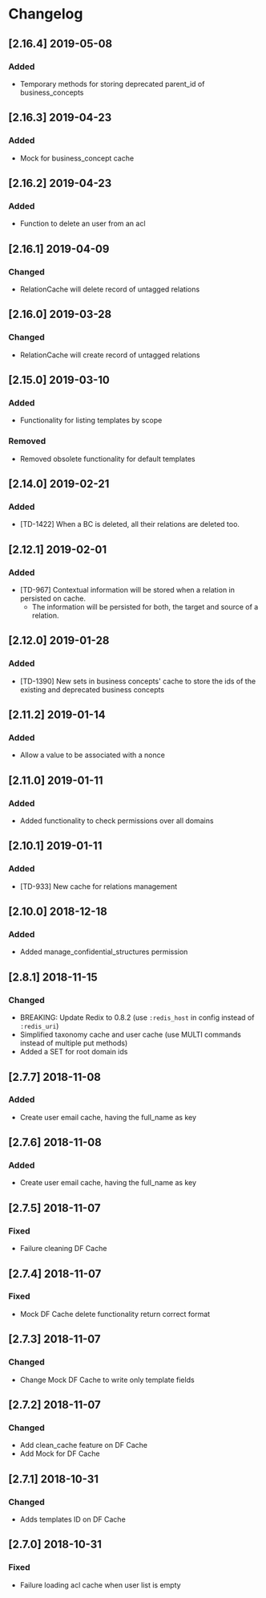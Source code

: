 # Changelog

## [2.16.4] 2019-05-08

### Added

- Temporary methods for storing deprecated parent_id of business_concepts

## [2.16.3] 2019-04-23

### Added

- Mock for business_concept cache

## [2.16.2] 2019-04-23

### Added

- Function to delete an user from an acl

## [2.16.1] 2019-04-09

### Changed

- RelationCache will delete record of untagged relations

## [2.16.0] 2019-03-28

### Changed

- RelationCache will create record of untagged relations

## [2.15.0] 2019-03-10

### Added

- Functionality for listing templates by scope

### Removed

- Removed obsolete functionality for default templates

## [2.14.0] 2019-02-21

### Added

- [TD-1422] When a BC is deleted, all their relations are deleted too.
    
## [2.12.1] 2019-02-01

### Added

- [TD-967] Contextual information will be stored when a relation in persisted on cache.
    - The information will be persisted for both, the target and source of a relation.

## [2.12.0] 2019-01-28

### Added

- [TD-1390] New sets in business concepts' cache to store the ids of the existing and deprecated business concepts

## [2.11.2] 2019-01-14

### Added

- Allow a value to be associated with a nonce

## [2.11.0] 2019-01-11

### Added

- Added functionality to check permissions over all domains

## [2.10.1] 2019-01-11

### Added

- [TD-933] New cache for relations management

## [2.10.0] 2018-12-18

### Added

- Added manage_confidential_structures permission

## [2.8.1] 2018-11-15

### Changed

- BREAKING: Update Redix to 0.8.2 (use `:redis_host` in config instead of `:redis_uri`)
- Simplified taxonomy cache and user cache (use MULTI commands instead of multiple put methods)
- Added a SET for root domain ids

## [2.7.7] 2018-11-08

### Added

- Create user email cache, having the full_name as key

## [2.7.6] 2018-11-08

### Added

- Create user email cache, having the full_name as key

## [2.7.5] 2018-11-07

### Fixed

- Failure cleaning DF Cache

## [2.7.4] 2018-11-07

### Fixed

- Mock DF Cache delete functionality return correct format

## [2.7.3] 2018-11-07

### Changed

- Change Mock DF Cache to write only template fields

## [2.7.2] 2018-11-07

### Changed

- Add clean_cache feature on DF Cache
- Add Mock for DF Cache

## [2.7.1] 2018-10-31

### Changed

- Adds templates ID on DF Cache

## [2.7.0] 2018-10-31

### Fixed

- Failure loading acl cache when user list is empty
